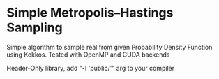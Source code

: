 # Simple Metropolis–Hastings Sampling

Simple algorithm to sample real from given Probability Density Function using Kokkos.
Tested with OpenMP and CUDA backends


Header-Only library, add "-I 'public/'" arg to your compiler
